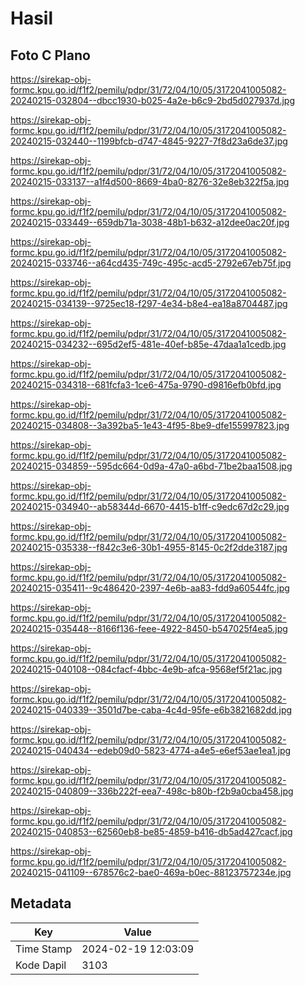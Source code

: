 # Hasil

## Foto C Plano

https://sirekap-obj-formc.kpu.go.id/f1f2/pemilu/pdpr/31/72/04/10/05/3172041005082-20240215-032804--dbcc1930-b025-4a2e-b6c9-2bd5d027937d.jpg

https://sirekap-obj-formc.kpu.go.id/f1f2/pemilu/pdpr/31/72/04/10/05/3172041005082-20240215-032440--1199bfcb-d747-4845-9227-7f8d23a6de37.jpg

https://sirekap-obj-formc.kpu.go.id/f1f2/pemilu/pdpr/31/72/04/10/05/3172041005082-20240215-033137--a1f4d500-8669-4ba0-8276-32e8eb322f5a.jpg

https://sirekap-obj-formc.kpu.go.id/f1f2/pemilu/pdpr/31/72/04/10/05/3172041005082-20240215-033449--659db71a-3038-48b1-b632-a12dee0ac20f.jpg

https://sirekap-obj-formc.kpu.go.id/f1f2/pemilu/pdpr/31/72/04/10/05/3172041005082-20240215-033746--a64cd435-749c-495c-acd5-2792e67eb75f.jpg

https://sirekap-obj-formc.kpu.go.id/f1f2/pemilu/pdpr/31/72/04/10/05/3172041005082-20240215-034139--9725ec18-f297-4e34-b8e4-ea18a8704487.jpg

https://sirekap-obj-formc.kpu.go.id/f1f2/pemilu/pdpr/31/72/04/10/05/3172041005082-20240215-034232--695d2ef5-481e-40ef-b85e-47daa1a1cedb.jpg

https://sirekap-obj-formc.kpu.go.id/f1f2/pemilu/pdpr/31/72/04/10/05/3172041005082-20240215-034318--681fcfa3-1ce6-475a-9790-d9816efb0bfd.jpg

https://sirekap-obj-formc.kpu.go.id/f1f2/pemilu/pdpr/31/72/04/10/05/3172041005082-20240215-034808--3a392ba5-1e43-4f95-8be9-dfe155997823.jpg

https://sirekap-obj-formc.kpu.go.id/f1f2/pemilu/pdpr/31/72/04/10/05/3172041005082-20240215-034859--595dc664-0d9a-47a0-a6bd-71be2baa1508.jpg

https://sirekap-obj-formc.kpu.go.id/f1f2/pemilu/pdpr/31/72/04/10/05/3172041005082-20240215-034940--ab58344d-6670-4415-b1ff-c9edc67d2c29.jpg

https://sirekap-obj-formc.kpu.go.id/f1f2/pemilu/pdpr/31/72/04/10/05/3172041005082-20240215-035338--f842c3e6-30b1-4955-8145-0c2f2dde3187.jpg

https://sirekap-obj-formc.kpu.go.id/f1f2/pemilu/pdpr/31/72/04/10/05/3172041005082-20240215-035411--9c486420-2397-4e6b-aa83-fdd9a60544fc.jpg

https://sirekap-obj-formc.kpu.go.id/f1f2/pemilu/pdpr/31/72/04/10/05/3172041005082-20240215-035448--8166f136-feee-4922-8450-b547025f4ea5.jpg

https://sirekap-obj-formc.kpu.go.id/f1f2/pemilu/pdpr/31/72/04/10/05/3172041005082-20240215-040108--084cfacf-4bbc-4e9b-afca-9568ef5f21ac.jpg

https://sirekap-obj-formc.kpu.go.id/f1f2/pemilu/pdpr/31/72/04/10/05/3172041005082-20240215-040339--3501d7be-caba-4c4d-95fe-e6b3821682dd.jpg

https://sirekap-obj-formc.kpu.go.id/f1f2/pemilu/pdpr/31/72/04/10/05/3172041005082-20240215-040434--edeb09d0-5823-4774-a4e5-e6ef53ae1ea1.jpg

https://sirekap-obj-formc.kpu.go.id/f1f2/pemilu/pdpr/31/72/04/10/05/3172041005082-20240215-040809--336b222f-eea7-498c-b80b-f2b9a0cba458.jpg

https://sirekap-obj-formc.kpu.go.id/f1f2/pemilu/pdpr/31/72/04/10/05/3172041005082-20240215-040853--62560eb8-be85-4859-b416-db5ad427cacf.jpg

https://sirekap-obj-formc.kpu.go.id/f1f2/pemilu/pdpr/31/72/04/10/05/3172041005082-20240215-041109--678576c2-bae0-469a-b0ec-88123757234e.jpg


## Metadata

| Key        | Value               |
| ---------- | ------------------- |
| Time Stamp | 2024-02-19 12:03:09 |
| Kode Dapil | 3103                |



